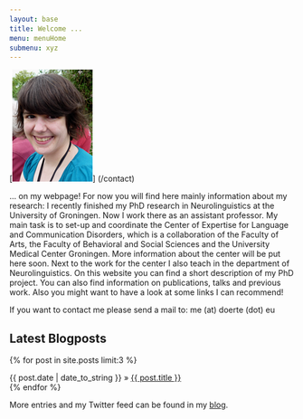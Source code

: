 ```yaml
---
layout: base
title: Welcome ...
menu: menuHome
submenu: xyz
---
```



[<img alt="D&ouml;rte de Kok" src="images/me_web.png" class="rechts">] (/contact)

... on my webpage! For now you will find here mainly information about my research:
I recently finished my PhD research in Neurolinguistics at the University of Groningen. Now I work there as an assistant professor.
My main task is to set-up and coordinate the Center of Expertise for Language and Communication Disorders, which is a collaboration of the Faculty of Arts,
the Faculty of Behavioral and Social Sciences and the University Medical Center Groningen. More information about the center will be put here soon.
Next to the work for the center I also teach in the department of Neurolinguistics. 
On this website you can find a short description of my PhD project. You can also find information on publications, talks and previous work. Also you might want to have a look at some links I can recommend!

   
If you want to contact me please send a mail to: me (at) doerte (dot) eu     
  
<h2>Latest Blogposts</h2>

{% for post in site.posts limit:3 %}
  <div class="post">
    {{ post.date | date_to_string }} &raquo; <a href="{{ post.url }}">{{ post.title }}</a>
	</div>
{% endfor %}

More entries and my Twitter feed can be found in my [blog](/Blog).



